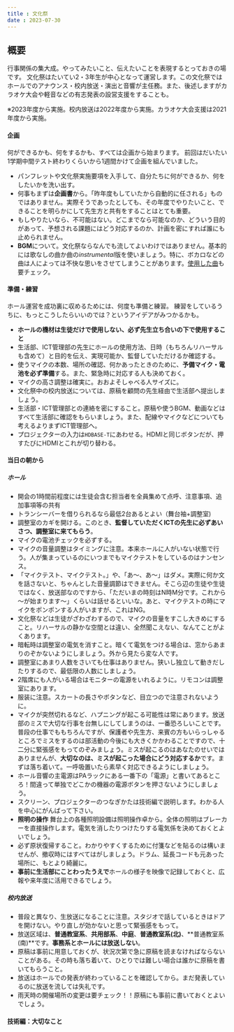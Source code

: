 ```yaml
---
title : 文化祭
date : 2023-07-30
---
```


## 概要

行事関係の集大成。やってみたいこと、伝えたいことを表現するとっておきの場です。
文化祭はたいてい2・3年生が中心となって運営します。この文化祭ではホールでのアナウンス・校内放送・演出と音響が主任務。また、後述しますがカラオケ大会や軽音などの有志発表の設営支援をすることも。

※2023年度から実施。校内放送は2022年度から実施。カラオケ大会支援は2021年度から実施。

#### 企画
何ができるかも、何をするかも、すべては企画から始まります。
前回はだいたい1学期中間テスト終わりくらいから1週間かけて企画を組んでいました。

- パンフレットや文化祭実施要項を入手して、自分たちに何ができるか、何をしたいかを洗い出す。
- 何事もまずは**企画書**から。「昨年度もしていたから自動的に任される」ものではありません。実際そうであったとしても、その年度でやりたいこと、できることを明らかにして先生方と共有をすることはとても重要。
- もしやりたいなら、不可能はない。どこまでなら可能なのか、どういう目的があって、予想される課題にはどう対応するのか、計画を密にすれば誰にも止められません。
- **BGM**について。文化祭ならなんでも流してよいわけではありません。基本的には歌なしの曲か曲の*instrumental*版を使いましょう。特に、ボカロなどの曲は人によっては不快な思いをさせてしまうことがあります。[使用した曲](../appendix/recommended-musics.md)も要チェック。

#### 準備・練習
ホール運営を成功裏に収めるためには、何度も準備と練習。
練習をしているうちに、もっとこうしたらいいのでは？というアイデアがみつかるかも。

- **ホールの機材は生徒だけで使用しない、必ず先生立ち合いの下で使用すること**
- 生活部、ICT管理部の先生にホールの使用方法、日時（もちろんリハーサルも含めて）と目的を伝え、実現可能か、監督していただけるか確認する。
- 使うマイクの本数、場所の確認、何かあったときのために、**予備マイク・電池を必ず準備**する。また、緊急時に対応する人も決めておく。
- マイクの高さ調整は確実に。おおよそしゃべる人サイズに。
- 文化祭中の校内放送については、原稿を顧問の先生経由で生活部へ提出しましょう。
- 生活部・ICT管理部との連絡を密にすること。原稿や使うBGM、動画などはすべて生活部に確認をもらいましょう。また、配線やマイクなどについても考えるよりまずICT管理部へ。
- プロジェクターの入力は`HDBASE-T`にあわせる。HDMIと同じボタンだが、押すたびにHDMIとこれが切り替わる。

#### 当日の朝から
##### ホール

- 開会の1時間前程度には生徒会含む担当者を全員集めて点呼、注意事項、追加事項等の共有
- トランシーバーを借りられるなら最低2台あるとよい（舞台袖+調整室)
- 調整室のカギを開ける。このとき、**監督していただくICTの先生に必ずあいさつ、調整室に来てもらう**。
- マイクの電池チェックを必ずする。
- マイクの音量調整はタイミングに注意。本来ホールに人がいない状態で行う。人が集まっているのにいつまでもマイクテストをしているのはナンセンス。
- 「マイクテスト、マイクテスト。」や、「あ～、あ～」はダメ。実際に何か文を話さないと、ちゃんとした音量調節はできません。そこら辺の生徒や生徒ではなく、放送部なのですから、「ただいまの時刻はN時M分です。これから～が始まります～」くらいは話せるといいな。あと、マイクテストの時にマイクをポンポンする人がいますが、これはNG。
- 文化祭などは生徒がざわざわするので、マイクの音量をすこし大きめにすること。リハーサルの静かな空間とは違い、全然聞こえない、なんてことがよくあります。
- 暗転時は調整室の電気を消すこと。暗くて電気をつける場合は、窓からあまりのぞかないようにしましょう。外から見たら変な人です。
- 調整室にあまり人数をさいても仕事はありません。狭いし独立して動きだしたりするので、最低限の人数にしましょう。
- 2階席にも人がいる場合はモニターの電源をいれるように。リモコンは調整室にあります。
- 服装に注意。スカートの長さやボタンなど、目立つので注意されないように。
- マイクが突然切れるなど、ハプニングが起こる可能性は常にあります。放送部のミスで大切な行事を台無しにしてしまうのは、一番恐ろしいことです。普段の仕事でももちろんですが、保護者や先生方、来賓の方もいらっしゃるところでミスをするのは部活動の今後にも大きくかかわることですので、十二分に緊張感をもってのぞみましょう。ミスが起こるのはあなたのせいではありませんが、**大切なのは、ミスが起こった場合にどう対応するか**です。まずは落ち着いて。一呼吸置いたら素早く対応できるようにしましょう。
- ホール音響の主電源はPAラックにある一番下の「電源」と書いてあるところ！間違って単独でどこかの機器の電源ボタンを押さないようにしましょう。
- スクリーン、プロジェクターのつなぎかたは技術編で説明します。わかる人を中心にがんばって下さい。
- **照明の操作** 舞台上の各種照明設備は照明操作卓から。全体の照明はブレーカーを直接操作します。電気を消したりつけたりする電気係を決めておくとよいでしょう。
- 必ず原状復帰すること。わかりやすくするために付箋などを貼るのは構いませんが、撤収時にはすべてはがしましょう。ドラム、延長コードも元あった場所に、もとより綺麗に。
- **事前に生活部にことわったうえで**ホールの様子を映像で記録しておくと、広報や来年度に活用できるでしょう。

##### 校内放送
- 普段と異なり、生放送になることに注意。スタジオで話しているときはドアを開けない。やり直しが効かないと思って緊張感をもって。
- 放送区域は、**普通教室系**、**共用部系**、**中庭**、**普通教室系(北)**、**普通教室系(南)**です。**事務系とホールには放送しない**。
- 原稿は事前に用意しておくが、状況次第で急に原稿を読まなければならないことがある。その時も落ち着いて、ひとりでは難しい場合は誰かに原稿を書いてもらうこと。
- 放送はホールでの発表が終わっていることを確認してから。まだ発表しているのに放送を流しては失礼です。
- 雨天時の開催場所の変更は要チェック！！原稿にも事前に書いておくとよいでしょう。

#### 技術編：大切なこと
